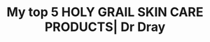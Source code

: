 ---
title: My top 5 HOLY GRAIL SKIN CARE PRODUCTS| Dr Dray
description: 'Dermatologist Dr Dray''s top 5 HOLY GRAIL SKIN CARE PRODUCTS.  The skin
  care products I CANNOT LIVE WITHOUT.  What skin care products can you not live without?
  #skincare #skincareproducts #dermatologist'
link: https://youtu.be/i0AG_dFl1u0
creator: Dr Dray
tag: Holy Grail products
tags: holy grail skincare products,holy grail skincare,holy care skin care 2021,holy
  grail products,holy grail products 2021,dr dray holy grail,products i cant live
  without,top 5 skincare products,my favorite skincare products,dr dray skincare favorites,best
  skin care products
layout: post
---